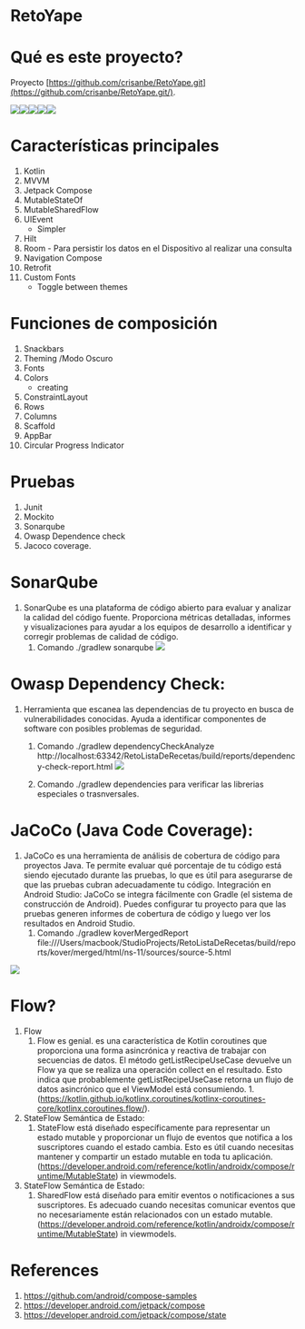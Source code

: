 # RetoYape
# Qué es este proyecto?
Proyecto
[https://github.com/crisanbe/RetoYape.git](https://github.com/crisanbe/RetoYape.git/).

![](https://i.imgur.com/TMMn7mLl.png)![](https://i.imgur.com/XWYnhO9l.png)![](https://i.imgur.com/6XHKvZel.png)![](https://i.imgur.com/F30Kk1Ql.png)![](https://i.imgur.com/A45skpVl.png)

# Características principales
1. Kotlin
1. MVVM
1. Jetpack Compose
1. MutableStateOf
1. MutableSharedFlow
1. UIEvent
	- Simpler
1. Hilt
1. Room - Para persistir los datos en el Dispositivo al realizar una consulta
1. Navigation Compose
1. Retrofit
1. Custom Fonts
	- Toggle between themes

# Funciones de composición
1. Snackbars
3. Theming /Modo Oscuro
4. Fonts
5. Colors
	- creating
7. ConstraintLayout
8. Rows
9. Columns
10. Scaffold
11. AppBar
12. Circular Progress Indicator

# Pruebas
1. Junit
3. Mockito
4. Sonarqube
5. Owasp Dependence check
6. Jacoco coverage.

#  SonarQube
1. SonarQube es una plataforma de código abierto para evaluar y analizar la calidad del código fuente. Proporciona métricas detalladas, informes y visualizaciones para ayudar a los equipos de desarrollo a identificar y corregir problemas de calidad de código.
	1. Comando ./gradlew sonarqube
	   ![](https://i.imgur.com/WQUSlaO.png)

# Owasp Dependency Check:
1. Herramienta que escanea las dependencias de tu proyecto en busca de vulnerabilidades conocidas. Ayuda a identificar componentes de software con posibles problemas de seguridad.
	1. Comando ./gradlew dependencyCheckAnalyze
	   http://localhost:63342/RetoListaDeRecetas/build/reports/dependency-check-report.html
	   ![](https://i.imgur.com/y3uW826.png)

	1. Comando ./gradlew dependencies    para  verificar las librerias especiales o trasnversales.

# JaCoCo (Java Code Coverage):
1. JaCoCo es una herramienta de análisis de cobertura de código para proyectos Java. Te permite evaluar qué porcentaje de tu código está siendo ejecutado durante las pruebas, lo que es útil para asegurarse de que las pruebas cubran adecuadamente tu código.
   Integración en Android Studio:
   JaCoCo se integra fácilmente con Gradle (el sistema de construcción de Android).
   Puedes configurar tu proyecto para que las pruebas generen informes de cobertura de código y luego ver los resultados en Android Studio.
	1. Comando ./gradlew koverMergedReport   file:///Users/macbook/StudioProjects/RetoListaDeRecetas/build/reports/kover/merged/html/ns-11/sources/source-5.html

![](https://i.imgur.com/5Ptkunp.png)

#  Flow?
1. Flow
	1. Flow es genial. es una característica de Kotlin coroutines que proporciona una forma asincrónica y reactiva de trabajar con secuencias de datos.
	   El método getListRecipeUseCase devuelve un Flow ya que se realiza una operación collect en el resultado. Esto indica que probablemente getListRecipeUseCase retorna un flujo de datos asincrónico que el ViewModel está consumiendo.
	   1.(https://kotlin.github.io/kotlinx.coroutines/kotlinx-coroutines-core/kotlinx.coroutines.flow/).
1. StateFlow Semántica de Estado:
	1. StateFlow  está diseñado específicamente para representar un estado mutable y proporcionar un flujo de eventos que notifica a los suscriptores cuando el estado cambia. Esto es útil cuando necesitas mantener y compartir un estado mutable en toda tu aplicación. (https://developer.android.com/reference/kotlin/androidx/compose/runtime/MutableState) in viewmodels.
1. StateFlow Semántica de Estado:
	1. SharedFlow  está diseñado para emitir eventos o notificaciones a sus suscriptores. Es adecuado cuando necesitas comunicar eventos que no necesariamente están relacionados con un estado mutable. (https://developer.android.com/reference/kotlin/androidx/compose/runtime/MutableState) in viewmodels.


# References
1. https://github.com/android/compose-samples
1. https://developer.android.com/jetpack/compose
1. https://developer.android.com/jetpack/compose/state
